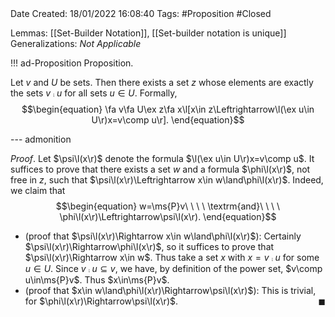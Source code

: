 <br />
<br />

Date Created: 18/01/2022 16:08:40
Tags: #Proposition #Closed

Lemmas: [[Set-Builder Notation]], [[Set-builder notation is unique]]
Generalizations: _Not Applicable_

!!! ad-Proposition Proposition.

Let $v$ and $U$ be sets. Then there exists a set $z$ whose elements are exactly the sets $v\comp u$ for all sets $u\in U$. Formally,
$$\begin{equation}
    \fa v\fa U\ex z\fa x\l[x\in z\Leftrightarrow\l(\ex u\in U\r)x=v\comp u\r].
\end{equation}$$

--- admonition

_Proof_. Let $\psi\l(x\r)$ denote the formula $\l(\ex u\in U\r)x=v\comp u$. It suffices to prove that there exists a set $w$ and a formula $\phi\l(x\r)$, not free in $z$, such that $\psi\l(x\r)\Leftrightarrow x\in w\land\phi\l(x\r)$. Indeed, we claim that
$$\begin{equation}
    w=\ms{P}v\ \ \ \ \textrm{and}\ \ \ \ \phi\l(x\r)\Leftrightarrow\psi\l(x\r).
\end{equation}$$
* (proof that $\psi\l(x\r)\Rightarrow x\in w\land\phi\l(x\r)$): Certainly $\psi\l(x\r)\Rightarrow\phi\l(x\r)$, so it suffices to prove that $\psi\l(x\r)\Rightarrow x\in w$. Thus take a set $x$ with $x=v\comp u$ for some $u\in U$. Since $v\comp u\subseteq v$, we have, by definition of the power set, $v\comp u\in\ms{P}v$. Thus $x\in\ms{P}v$.
* (proof that $x\in w\land\phi\l(x\r)\Rightarrow\psi\l(x\r)$): This is trivial, for $\phi\l(x\r)\Rightarrow\psi\l(x\r)$.<span style="float:right;">$\blacksquare$</span>

